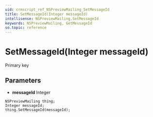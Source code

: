 ```yaml
---
uid: crmscript_ref_NSPreviewMailing_SetMessageId
title: SetMessageId(Integer messageId)
intellisense: NSPreviewMailing.SetMessageId
keywords: NSPreviewMailing, GetMessageId
so.topic: reference
---
```


# SetMessageId(Integer messageId)

Primary key

## Parameters

* **messageId** Integer

```crmscript
NSPreviewMailing thing;
Integer messageId;
thing.SetMessageId(messageId);
```

